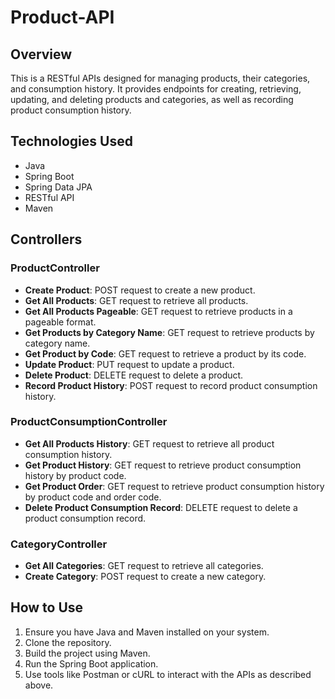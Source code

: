 # Product-API

## Overview
This is a RESTful APIs designed for managing products, their categories, and consumption history. It provides endpoints for creating, retrieving, updating, and deleting products and categories, as well as recording product consumption history.

## Technologies Used
- Java
- Spring Boot
- Spring Data JPA
- RESTful API
- Maven

## Controllers
### ProductController
- **Create Product**: POST request to create a new product.
- **Get All Products**: GET request to retrieve all products.
- **Get All Products Pageable**: GET request to retrieve products in a pageable format.
- **Get Products by Category Name**: GET request to retrieve products by category name.
- **Get Product by Code**: GET request to retrieve a product by its code.
- **Update Product**: PUT request to update a product.
- **Delete Product**: DELETE request to delete a product.
- **Record Product History**: POST request to record product consumption history.

### ProductConsumptionController
- **Get All Products History**: GET request to retrieve all product consumption history.
- **Get Product History**: GET request to retrieve product consumption history by product code.
- **Get Product Order**: GET request to retrieve product consumption history by product code and order code.
- **Delete Product Consumption Record**: DELETE request to delete a product consumption record.

### CategoryController
- **Get All Categories**: GET request to retrieve all categories.
- **Create Category**: POST request to create a new category.

## How to Use
1. Ensure you have Java and Maven installed on your system.
2. Clone the repository.
3. Build the project using Maven.
4. Run the Spring Boot application.
5. Use tools like Postman or cURL to interact with the APIs as described above.


